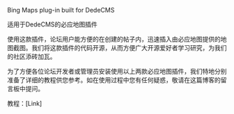 Bing Maps plug-in built for DedeCMS

适用于DedeCMS的必应地图插件

使用这款插件，论坛用户能方便的在创建的帖子内，迅速插入由必应地图提供的地图截图。我们将这款插件的代码开源，从而方便广大开源爱好者学习研究，为我们的社区添砖加瓦。

为了方便各位论坛开发者或管理员安装使用以上两款必应地图插件，我们特地分别准备了详细的教程供您参考。如在使用过程中您有任何疑惑，敬请在这篇博客的留言板中提问。

教程：[Link]
